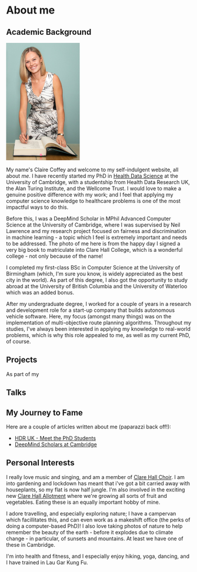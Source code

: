 
# About me 
## Academic Background
<img src="/matriculation-photo-full.jpeg" width="200" class="left-img"/>

My name's Claire Coffey and welcome to my self-indulgent website, all about _me_. I have recently started my PhD in [Health Data Science](https://www.hdruk.ac.uk/careers-in-health-data-science/phd-programme/) at the University of Cambridge, with a studentship from Health Data Research UK, the Alan Turing Institute, and the Wellcome Trust. I would love to make a genuine positive difference with my work; and I feel that applying my computer science knowledge to healthcare problems is one of the most impactful ways to do this.

Before this, I was a DeepMind Scholar in MPhil Advanced Computer Science at the University of Cambridge, where I was supervised by Neil Lawrence and my research project focused on fairness and discrimination in machine learning - a topic which I feel is extremely important and needs to be addressed. The photo of me here is from the happy day I signed a very big book to matriculate into Clare Hall College, which is a wonderful college - not only because of the name!

I completed my first-class BSc in Computer Science at the University of Birmingham (which, I'm sure you know, is widely appreciated as the best city in the world). As part of this degree, I also got the opportunity to study abroad at the University of British Columbia and the University of Waterloo which was an added bonus. 

After my undergraduate degree, I worked for a couple of years in a research and development role for a start-up company that builds autonomous vehicle software. Here, my focus (amongst many things) was on the implementation of multi-objective route planning algorithms. Throughout my studies, I've always been interested in applying my knowledge to real-world problems, which is why this role appealed to me, as well as my current PhD, of course. 

## Projects 
As part of my 


## Talks



## My Journey to Fame 
Here are a couple of articles written about me (paparazzi back off!):
- [HDR UK - Meet the PhD Students](https://www.hdruk.ac.uk/people/claire-coffey/)
- [DeepMind Scholars at Cambridge](https://www.cst.cam.ac.uk/deepmind-scholars-cambridge)


## Personal Interests 
I really love music and singing, and am a member of [Clare Hall Choir](https://www.clarehall.cam.ac.uk/clare-hall-choir). I am into gardening and lockdown has meant that i've got a bit carried away with houseplants, so my flat is now half jungle. I'm also involved in the exciting new [Clare Hall Allotment](https://www.clarehall.cam.ac.uk/news/10-03-2021/clare-hall-allotment-initiative-officially-launches) where we're growing all sorts of fruit and vegetables. Eating these is an equally important hobby of mine.

I adore travelling, and especially exploring nature; I have a campervan which facillitates this, and can even work as a makeshift office (the perks of doing a computer-based PhD)! I also love taking photos of nature to help remember the beauty of the earth - before it explodes due to climate change - in particular, of sunsets and mountains. At least we have one of these in Cambridge. 

I'm into health and fitness, and I especially enjoy hiking, yoga, dancing, and I have trained in Lau Gar Kung Fu. 


